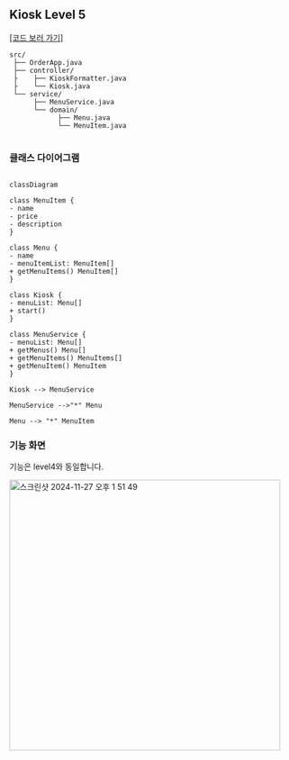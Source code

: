 ## Kiosk Level 5

[[코드 보러 가기]](./src/main/java)

```
src/
 ├── OrderApp.java
 ├── controller/
 ├    ├── KioskFormatter.java
 ├    └── Kiosk.java
 └── service/
      ├── MenuService.java
      └── domain/
            ├── Menu.java
            └── MenuItem.java
 
```

### 클래스 다이어그램

```mermaid

classDiagram

class MenuItem {
- name
- price
- description
}

class Menu {
- name
- menuItemList: MenuItem[]
+ getMenuItems() MenuItem[]
}

class Kiosk {
- menuList: Menu[]
+ start()
}

class MenuService {
- menuList: Menu[]
+ getMenus() Menu[]
+ getMenuItems() MenuItems[]
+ getMenuItem() MenuItem
}

Kiosk --> MenuService

MenuService -->"*" Menu

Menu --> "*" MenuItem

```

### 기능 화면

기능은 level4와 동일합니다.

<img width="481" alt="스크린샷 2024-11-27 오후 1 51 49" src="https://github.com/user-attachments/assets/848d63f8-0974-44a2-a8c6-7b41e8beef95">
